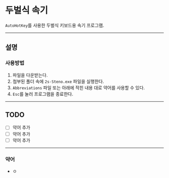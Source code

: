 # 두벌식 속기

`AutoHotKey`를 사용한 두벌식 키보드용 속기 프로그램.


---

## 설명

### 사용방법

1. 파일을 다운받는다.
2. 첨부된 폴더 속에 `2s-Steno.exe` 파일을 실행한다.
3. `Abbreviations` 파일 또는 아래에 적힌 내용 대로 약어를 사용할 수 있다.
4. `Esc`를 눌러 프로그램을 종료한다.


---

## TODO

- [ ] 약어 추가
- [ ] 약어 추가
- [ ] 약어 추가

---

### 약어

- ㅇ